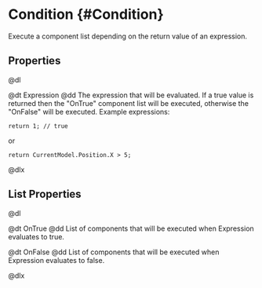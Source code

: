 # Condition {#Condition}

Execute a component list depending on the return value of an expression.

## Properties

@dl

@dt Expression
@dd The expression that will be evaluated. If a true value is returned then the "OnTrue" component list will be executed, otherwise the "OnFalse" will be executed. Example expressions:

    return 1; // true

or 

    return CurrentModel.Position.X > 5;

@dlx

## List Properties

@dl

@dt OnTrue
@dd List of components that will be executed when Expression evaluates to true.

@dt OnFalse
@dd List of components that will be executed when Expression evaluates to false.

@dlx
